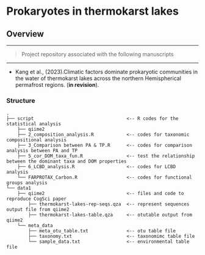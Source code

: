 # Prokaryotes in thermokarst lakes

## Overview

------------------------------------------------------------------------

> Project repository associated with the following manuscripts

------------------------------------------------------------------------

* Kang et al., (2023).Climatic factors dominate prokaryotic communities in the water of thermokarst lakes across the northern Hemispherical permafrost regions. (**in revision**). 

### Structure

```
.
├── script                                  <-- R codes for the statistical analysis
    ├── qiime2
    ├── 2_composition_analysis.R            <-- codes for taxonomic compositional analysis
    ├── 3_Comparison between PA & TP.R      <-- codes for comparison analysis between PA and TP
    ├── 5_cor_DOM_taxa_fun.R                <-- test the relationship between the dominant taxa and DOM properties
    ├── 6_LCBD_analysis.R                   <-- codes for LCBD analysis
    └── FARPROTAX_Carbon.R                  <-- codes for functional groups analysis
└── data1                     
    ├── qiime2                              <-- files and code to reproduce CogSci paper
        ├── thermokarst-lakes-rep-seqs.qza  <-- represent sequences output file from qiime2
        ├── thermokarst-lakes-table.qza     <-- otutable output from qiime2
    └── meta_data              
        ├── meta_otu_table.txt              <-- otu table file
        ├── taxonomy.txt                    <-- taxonomimc table file
        └── sample_data.txt                 <-- environmental table file

```
